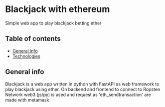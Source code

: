 # Blackjack with ethereum

Simple web app to play blackjack betting ether

## Table of contents
* [General info](#general-info)
* [Technologies](#technologies)

## General info
Blackjack is a web app written in python with FastAPI as web framework to play blackjack using ether.
On backend and frontend to connect to Ropsten Network web3 (js/py) is used and request as 'eth_sendtransaction' are made with metamask
